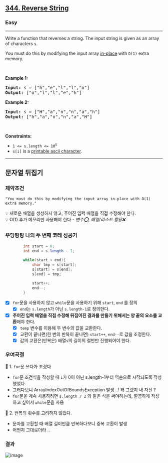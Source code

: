 <h2><a href="https://leetcode.com/problems/reverse-string">344. Reverse String</a></h2><h3>Easy</h3><hr><p>Write a function that reverses a string. The input string is given as an array of characters <code>s</code>.</p>

<p>You must do this by modifying the input array <a href="https://en.wikipedia.org/wiki/In-place_algorithm" target="_blank">in-place</a> with <code>O(1)</code> extra memory.</p>

<p>&nbsp;</p>
<p><strong class="example">Example 1:</strong></p>
<pre><strong>Input:</strong> s = ["h","e","l","l","o"]
<strong>Output:</strong> ["o","l","l","e","h"]
</pre><p><strong class="example">Example 2:</strong></p>
<pre><strong>Input:</strong> s = ["H","a","n","n","a","h"]
<strong>Output:</strong> ["h","a","n","n","a","H"]
</pre>
<p>&nbsp;</p>
<p><strong>Constraints:</strong></p>

<ul>
	<li><code>1 &lt;= s.length &lt;= 10<sup>5</sup></code></li>
	<li><code>s[i]</code> is a <a href="https://en.wikipedia.org/wiki/ASCII#Printable_characters" target="_blank">printable ascii character</a>.</li>
</ul>

---
## 문자열 뒤집기
### 제약조건
`"You must do this by modifying the input array in-place with O(1) extra memory."`

💡 새로운 배열을 생성하지 않고, 주어진 입력 배열을 직접 수정해야 한다.  
💡 O(1) 추가 메모리만 사용해야 한다 _- 변수⭕, 배열/리스트 할당❌_

### 우당탕탕 나의 두 번째 코테 성공기
```java
        int start = 0;
        int end = s.length - 1;
         
        while(start < end){
            char tmp = s[start];
            s[start] = s[end];
            s[end] = tmp;

            start++;
            end--;
        }
```
- [x] `for`문을 사용하지 않고 `while`문을 사용하기 위해 `start`, `end` 를 정의
  - [x] `end`는 `s.length`가 아닌 `s.length-1`로 정의한다.
- [x] **주어진 입력 배열을 직접 수정해 뒤집어진 결과를 만들기 위해서는 양 끝의 요소를 교환**해야 한다.
  - [x] `temp` 변수를 이용해 두 변수의 값을 교환한다.
  - [x] 교환이 끝나면(한 번의 반복이 끝나면) `start++`, `end--`로 값을 조정한다.
  - [x] 값의 교환은(반복은) 배열`s`의 길이의 절반만 진행되어야 한다.
  
### 우여곡절
🚀 1. `for`문 쓰다가 조졌다
- `for`문 조건식을 작성할 때 `i`가 0이 아닌 s.length-1부터 역순으로 시작되도록 작성했었다.
- 그러다보니 ArrayIndexOutOfBoundsException 발생 ..! 왜 그랬지 내 자신 ?
- `for`문을 계속 사용하려면 `s.length / 2` 와 같은 식을 써야하는데,
  깔끔하게 작성하고 싶어서 `while`문을 사용

🚀 2. 반복의 횟수를 고려하지 않았다.
- 문자를 교환할 때 배열 길이만큼 반복하다보니 중복 교환이 발생
- 어쩐지 그대로더라 ..

### 결과 
![image](https://github.com/user-attachments/assets/52953e9a-55d6-4c2d-8480-8f9bfee3c074)
